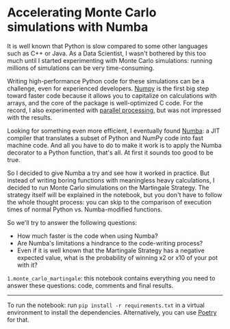 # Accelerating Monte Carlo simulations with Numba

It is well known that Python is slow compared to some other languages such as C++ or Java. As a Data Scientist, I wasn't bothered by this too much until I started experimenting with Monte Carlo simulations: running millions of simulations can be very time-consuming. 

Writing high-performance Python code for these simulations can be a challenge, even for experienced developers. [Numpy](https://numpy.org/) is the first big step toward faster code because it allows you to capitalize on calculations with arrays, and the core of the package is well-optimized C code. For the record, I also experimented with [parallel processing](https://docs.python.org/3/library/multiprocessing.html), but was not impressed with the results.

Looking for something even more efficient, I eventually found [Numba](https://numba.pydata.org): a JIT compiler that translates a subset of Python and NumPy code into fast machine code. And all you have to do to make it work is to apply the Numba decorator to a Python function, that's all. At first it sounds too good to be true.

So I decided to give Numba a try and see how it worked in practice. But instead of writing boring functions with meaningless heavy calculations, I decided to run Monte Carlo simulations on the Martingale Strategy. The strategy itself will be explained in the notebook, but you don't have to follow the whole thought process: you can skip to the comparison of execution times of normal Python vs. Numba-modified functions.

So we'll try to answer the following questions:
- How much faster is the code when using Numba?
- Are Numba's limitations a hindrance to the code-writing process?
- Even if it is well known that the Martingale Strategy has a negative expected value, what is the probability of winning x2 or x10 of your pot with it?

`1.monte_carlo_martingale`: this notebook contains everything you need to answer these questions: code, comments and final results.

---

To run the notebook: run `pip install -r requirements.txt` in a virtual environment to install the dependencies. Alternatively, you can use [Poetry](https://python-poetry.org/) for that.
